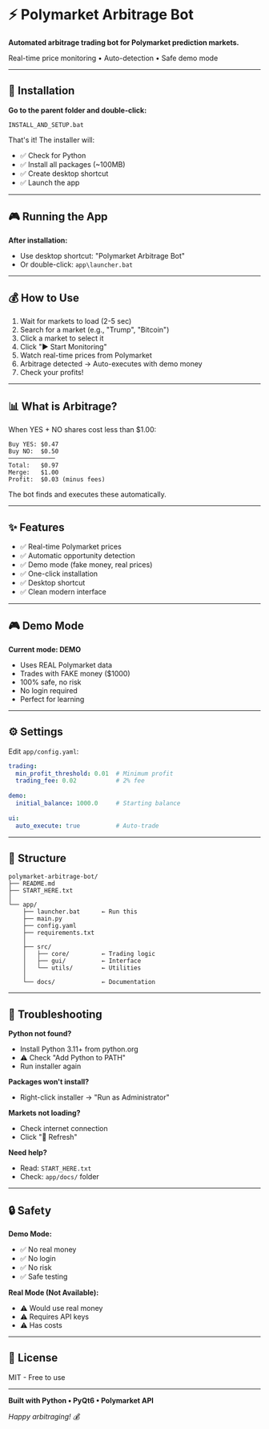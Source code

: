 # ⚡ Polymarket Arbitrage Bot

**Automated arbitrage trading bot for Polymarket prediction markets.**

Real-time price monitoring • Auto-detection • Safe demo mode

---

## 🚀 Installation

**Go to the parent folder and double-click:**
```
INSTALL_AND_SETUP.bat
```

That's it! The installer will:
- ✅ Check for Python
- ✅ Install all packages (~100MB)
- ✅ Create desktop shortcut
- ✅ Launch the app

---

## 🎮 Running the App

**After installation:**
- Use desktop shortcut: "Polymarket Arbitrage Bot"
- Or double-click: `app\launcher.bat`

---

## 💰 How to Use

1. Wait for markets to load (2-5 sec)
2. Search for a market (e.g., "Trump", "Bitcoin")
3. Click a market to select it
4. Click "▶ Start Monitoring"
5. Watch real-time prices from Polymarket
6. Arbitrage detected → Auto-executes with demo money
7. Check your profits!

---

## 📊 What is Arbitrage?

When YES + NO shares cost less than $1.00:

```
Buy YES: $0.47
Buy NO:  $0.50
─────────────
Total:   $0.97
Merge:   $1.00
Profit:  $0.03 (minus fees)
```

The bot finds and executes these automatically.

---

## ✨ Features

- ✅ Real-time Polymarket prices
- ✅ Automatic opportunity detection
- ✅ Demo mode (fake money, real prices)
- ✅ One-click installation
- ✅ Desktop shortcut
- ✅ Clean modern interface

---

## 🎮 Demo Mode

**Current mode: DEMO**

- Uses REAL Polymarket data
- Trades with FAKE money ($1000)
- 100% safe, no risk
- No login required
- Perfect for learning

---

## ⚙️ Settings

Edit `app/config.yaml`:

```yaml
trading:
  min_profit_threshold: 0.01  # Minimum profit
  trading_fee: 0.02           # 2% fee
  
demo:
  initial_balance: 1000.0     # Starting balance
  
ui:
  auto_execute: true          # Auto-trade
```

---

## 📂 Structure

```
polymarket-arbitrage-bot/
├── README.md
├── START_HERE.txt
│
└── app/
    ├── launcher.bat      ← Run this
    ├── main.py
    ├── config.yaml
    ├── requirements.txt
    │
    ├── src/
    │   ├── core/         ← Trading logic
    │   ├── gui/          ← Interface
    │   └── utils/        ← Utilities
    │
    └── docs/             ← Documentation
```

---

## 🐛 Troubleshooting

**Python not found?**
- Install Python 3.11+ from python.org
- ⚠️ Check "Add Python to PATH"
- Run installer again

**Packages won't install?**
- Right-click installer → "Run as Administrator"

**Markets not loading?**
- Check internet connection
- Click "🔄 Refresh"

**Need help?**
- Read: `START_HERE.txt`
- Check: `app/docs/` folder

---

## 🔒 Safety

**Demo Mode:**
- ✅ No real money
- ✅ No login
- ✅ No risk
- ✅ Safe testing

**Real Mode (Not Available):**
- ⚠️ Would use real money
- ⚠️ Requires API keys
- ⚠️ Has costs

---

## 📄 License

MIT - Free to use

---

**Built with Python • PyQt6 • Polymarket API**

*Happy arbitraging! 💰*
